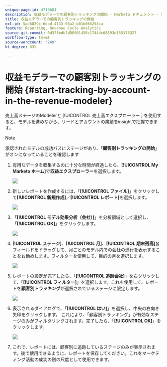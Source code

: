 ```yaml
---
unique-page-id: 4718681
description: 収益モデラーでの顧客別トラッキングの開始 - Marketo ドキュメント - 製品ドキュメント
title: 収益モデラーでの顧客別トラッキングの開始
exl-id: 5ad6829c-6dad-4133-95a2-b01b066253ca
feature: Reporting, Revenue Cycle Analytics
source-git-commit: 0d37fbdb7d08901458c1744dc68893e155176327
workflow-type: tm+mt
source-wordcount: '249'
ht-degree: 83%

---
```


# 収益モデラーでの顧客別トラッキングの開始 {#start-tracking-by-account-in-the-revenue-modeler}

売上高ステージのModelerと [!UICONTROL  売上高エクスプローラー ] を使用すると、モデルを進めながら、リードとアカウントの業績をinsightで把握できます。

>[!NOTE]
>
>承認されたモデルの成功パスにステージがあり、「**顧客別トラッキングの開始**」がオンになっていることを確認します

1. 有用なデータを収集するのに十分な時間が経過したら、**[!UICONTROL My Marketo ホーム]**&#x200B;で&#x200B;**収益エクスプローラー**&#x200B;を選択します。

   ![](assets/image2015-4-29-16-3a36-3a2.png)

1. 新しいレポートを作成するには、「**[!UICONTROL ファイル]**」をクリックして&#x200B;**[!UICONTROL 新規作成]**／**[!UICONTROL レポート]**&#x200B;を選択します。

   ![](assets/image2015-4-29-16-3a38-3a44.png)

1. 「**[!UICONTROL モデル効果分析（会社）]**」を分析領域として選択し、「**[!UICONTROL OK]**」をクリックします。

   ![](assets/image2015-4-29-16-3a41-3a47.png)

1. **[!UICONTROL ステージ]**、**[!UICONTROL 月]**、**[!UICONTROL 期末残高]**&#x200B;各フィールドをドラッグして、月ごとのモデル内での会社の進行を表示することをお勧めします。フィルターを使用して、目的の月を選択します。

   ![](assets/image2015-4-29-17-3a16-3a1.png)

1. レポートの設定が完了したら、「**[!UICONTROL 追跡会社]**」を右クリックして、「**[!UICONTROL フィルター]**」を選択します。これを使用して、レポートを&#x200B;**顧客別トラッキング**&#x200B;が選択されているステージに限定します。

   ![](assets/image2015-4-29-17-3a18-3a9.png)

1. 表示されるダイアログで、「**[!UICONTROL はい]**」を選択し、中央の右向き矢印をクリックします。 これにより、「顧客別トラッキング」が有効なステージのみがフィルタリングされます。完了したら、「**[!UICONTROL OK]**」をクリックします。

   ![](assets/image2015-6-9-16-3a21-3a3.png)

1. これで、レポートには、顧客別に追跡しているステージのみが表示されます。後で使用できるように、レポートを保存してください。これをマーケティング活動の成功の別の尺度として使用できます。
